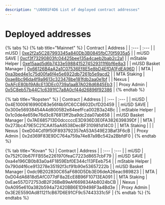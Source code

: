```yaml
---
description: "\U0001F4D6 List of deployed contract addresses"
---
```


# Deployed addresses

{% tabs %}
{% tab title="Mainnet" %}
| Contract | Address |
| :--- | :--- |
| mUSD | [0xe2f2a5C287993345a840Db3B0845fbC70f5935a5](https://etherscan.io/address/0xe2f2a5C287993345a840Db3B0845fbC70f5935a5) |
| mUSD SAVE | [0xcf3f73290803fc04425bee135a4caeb2bab2c2a1](https://etherscan.io/address/0xcf3f73290803fc04425bee135a4caeb2bab2c2a1) |
| mStable Helper | [0xe15aad5d6b7433e5988415274529311f6bf6e8a3](https://etherscan.io/address/0xe15aad5d6b7433e5988415274529311f6bf6e8a3) |
| mUSD Basket Manager | [0x66126B4aA2a1C07536Ef8E5e8bD4EfDA1FdEA96D](https://etherscan.io/address/0x66126B4aA2a1C07536Ef8E5e8bD4EfDA1FdEA96D) |
| MTA | [0xa3bed4e1c75d00fa6f4e5e6922db7261b5e9acd2](https://etherscan.io/address/0xa3bed4e1c75d00fa6f4e5e6922db7261b5e9acd2) |
| MTA Staking | [0xae8bc96da4f9a9613c323478be181fdb2aa0e1bf](https://etherscan.io/address/0xae8bc96da4f9a9613c323478be181fdb2aa0e1bf) |
| Nexus | [0xAFcE80b19A8cE13DEc0739a1aaB7A028d6845Eb3](https://etherscan.io/address/0xAFcE80b19A8cE13DEc0739a1aaB7A028d6845Eb3) |
| Proxy Admin | [0x5C8eb57b44C1c6391fC7a8A0cf44d26896f92386](https://etherscan.io/address/0x5C8eb57b44C1c6391fC7a8A0cf44d26896f92386) |
{% endtab %}

{% tab title="Ropsten" %}
| Contract | Address |
| :--- | :--- |
| mUSD | 0x4E1000616990D83e56f4b5fC6CC8602DcfD20459 |
| mUSD SAVE | 0x300e56938454A4d8005B2e84eefFca002B3a24Bc |
| mStable Helper | 0x1c0de4e659e76d3c876813ff2ba9dc2da07ab658 |
| mUSD Basket Manager | 0x7AE685713D0dcccccE3D936D3E0FA382639839Df |
| MTA | 0x273bc479E5C21CAA15aA8538DecBF310981d14C0 |
| MTA Staking |  |
| Nexus | 0xeD04Cd19f50F893792357eA53A549E23Baf3F6cB |
| Proxy Admin | 0x2d369F83E9DC764a759a74e87a9Bc542a2BbfdF0 |
{% endtab %}

{% tab title="Kovan" %}
| Contract | Address |
| :--- | :--- |
| mUSD | 0x752fC0b67FFB55e2261970feaC7223d8657cbF79 |
| mUSD SAVE | 0xa4e196CB0b83a0a4F1859Ebf0E344c113FEeb754 |
| mStable Helper | 0x790d4f6ce913278e35192f3cf91b90e53657222b |
| mUSD Basket Manager | 0xdc9B202830C65aF680D5Db3E06deA26eac989823 |
| MTA | 0xD04dA6818d5AfC077dF8a2EcE8B96F10713EA091 |
| MTA Staking | 0xEae557D72753dB2F26BeB9eAf669834Ab8024bCB |
| Nexus | 0xA095e610a382b594a72420BB6E1D9498F3a4Bd3e |
| Proxy Admin | 0x3E2E5590Ad811211cB67D6E91CF9c57443331c5F |
{% endtab %}
{% endtabs %}




